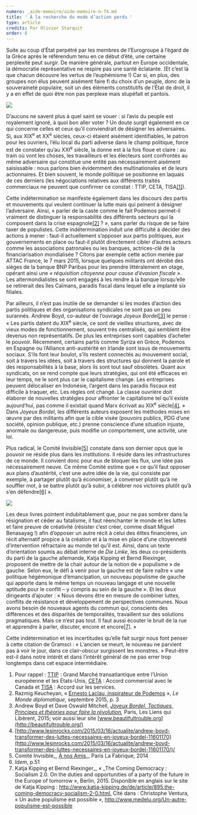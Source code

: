 ```yaml
---
numero: _aide-memoire/aide-memoire-n-74.md
title: ' À la recherche du mode d’action perdu '
type: article
credits: Par Olivier Starquit
order: 8
---
```

Suite au coup d’État perpétré par les membres de l’Eurogroupe à l’égard de la Grèce après le référendum tenu en ce début d’été, une certaine perplexité peut surgir. De manière générale, partout en Europe occidentale, la démocratie représentative ne respire pas une santé éclatante. (Et c’est là que chacun découvre les vertus de l’euphémisme !) Car si, en plus, des groupes non élus peuvent aisément faire fi du choix d’un peuple, donc de la souveraineté populaire, soit un des éléments constitutifs de l’État de droit, il y a en effet de quoi être non pas perplexe mais stupéfait et pantois.

![](/assets/uploads/am74_p.10_starquit.jpg)

D’aucuns ne savent plus à quel saint se vouer : si l’avis du peuple est royalement ignoré, à quoi bon aller voter ? Un doute surgit également en ce qui concerne celles et ceux qu’il conviendrait de désigner les adversaires. Si, aux XIX<sup>e</sup> et XX<sup>e</sup> siècles, ceux-ci étaient aisément identifiables, le patron pour les ouvriers, l’élu local du parti adverse dans le champ politique, force est de constater qu’au XXI<sup>e</sup> siècle, la donne est à la fois floue et claire : au train où vont les choses, les travailleurs et les électeurs sont confrontés au même adversaire qui constitue une entité pas nécessairement aisément saisissable : nous parlons bien évidemment des multinationales et de leurs actionnaires. Et bien souvent, le monde politique se positionne en laquais de ces derniers (les négociations relatives aux différents traités commerciaux ne peuvent que confirmer ce constat : TTIP, CETA, TISA[[1]](#footnote-1)).

Cette indétermination se manifeste également dans les discours des partis et mouvements qui veulent continuer la lutte mais qui peinent à désigner l’adversaire. Ainsi, « parler de la caste comme le fait Podemos permet-il vraiment de distinguer la responsabilité des différents secteurs qui la composent dans la crise espagnole[[2]](#footnote-2) ? », sans parler du risque de se faire taxer de populistes. Cette indétermination induit une difficulté à décider des actions à mener : faut-il actuellement s’opposer aux partis politiques, aux gouvernements en place ou faut-il plutôt directement cibler d’autres acteurs comme les associations patronales ou les banques, actrices-clé de la financiarisation mondialisée ? Citons par exemple cette action menée par ATTAC France, le 7 mars 2015, lorsque quelques militants ont dérobé des sièges de la banque BNP Paribas pour les prendre littéralement en otage, opérant ainsi une _« réquisition citoyenne pour cause d’évasion fiscale »_. Les altermondialistes se sont engagés à les rendre à la banque lorsqu’elle se retirerait des îles Caïmans, paradis fiscal dans lequel elle a implanté six filiales.

Par ailleurs, il n’est pas inutile de se demander si les modes d’action des partis politiques et des organisations syndicales ne sont pas un peu surannés. Andrew Boyd, co-auteur de l’ouvrage _Joyeux Bordel_[[3]](#footnote-3) le pense : « Les partis datent du XIX<sup>e</sup> siècle, ce sont de vieilles structures, avec de vieux modes de fonctionnement, souvent très centralisés, qui semblent être devenus non représentatifs. De plus les entreprises sont capables d’acheter le pouvoir. Récemment, certains partis comme Syriza en Grèce, Podemos en Espagne ou l’Alliance anti-austérité en Irlande sont issus de mouvements sociaux. S’ils font leur boulot, s’ils restent connectés au mouvement social, soit à travers les idées, soit à travers des structures qui donnent la parole et des responsabilités à la base, alors ils sont tout sauf obsolètes. Quant aux syndicats, on se rend compte que leurs stratégies, qui ont été efficaces en leur temps, ne le sont plus car le capitalisme change. Les entreprises peuvent délocaliser en Indonésie, l’argent dans les paradis fiscaux est difficile à traquer, etc. Les règles ont changé. La classe ouvrière doit élaborer de nouvelles stratégies pour affronter le capitalisme tel qu’il existe aujourd’hui, pas comme il existait quand Marx écrivait au XIX<sup>e</sup> siècle[[4]](#footnote-4). » Dans _Joyeux Bordel_, les différents auteurs exposent les méthodes mises en œuvre par des militants afin que la cible visée (pouvoirs publics, PDG d’une société, opinion publique, etc.) prenne conscience d’une situation injuste, anormale ou dangereuse, puis modifie un comportement, une activité, une loi.

Plus radical, le Comité Invisible[[5]](#footnote-5) constate dans son dernier opus que le pouvoir ne réside plus dans les institutions. Il réside dans les infrastructures de ce monde. Il convient donc pour eux de bloquer les flux, une idée pas nécessairement neuve. Ce même Comité estime que « ce qu’il faut opposer aux plans d’austérité, c’est une autre idée de la vie, qui consiste par exemple, à partager plutôt qu’à économiser, à converser plutôt qu’à ne souffler mot, à se battre plutôt qu’à subir, à célébrer nos victoires plutôt qu’à s’en défendre[[6]](#footnote-6) ».

![](/assets/uploads/comite_invisible.jpg)

Les deux livres pointent indubitablement que, pour ne pas sombrer dans la résignation et céder au fatalisme, il faut réenchanter le monde et les luttes et faire preuve de créativité (résister c’est créer, comme disait Miguel Benasayag !) afin d’opposer un autre récit à celui des élites financières, un récit alternatif propice à la création et à la mise en place d’une citoyenneté d’intervention réfractaire au monde tel qu’il est. Ainsi, dans un texte d’orientation soumis au débat interne de _Die Linke_, les deux co-présidents du parti de la gauche allemande, Katja Kipping et Bernd Riexinger, proposent de mettre de la chair autour de la notion de « populisme » de gauche. Selon eux, le défi à venir pour la gauche est de faire naître « une politique hégémonique d’émancipation, un nouveau populisme de gauche qui apporte dans le même temps un nouveau langage et une nouvelle aptitude pour le conflit – y compris au sein de la gauche ». Et les deux dirigeants d’ajouter : « Nous devons être en mesure de combiner luttes, conflits de résistance et développement de perspectives communes. Nous avons besoin de nouveaux agents du commun qui, conscients des différences et des disparités de temporalités, travaillent sur des solutions pragmatiques. Mais ce n’est pas tout. Il faut aussi écouter le bruit de la rue et apprendre à parler, discuter, encore et encore[[7]](#footnote-7). »

Cette indétermination et les incertitudes qu’elle fait surgir nous font penser à cette citation de Gramsci : « L'ancien se meurt, le nouveau ne parvient pas à voir le jour, dans ce clair-obscur surgissent les monstres. » Peut-être est-il dans notre intérêt et dans l’intérêt général de ne pas errer trop longtemps dans cet espace intermédiaire.

1. Pour rappel : [TTIP](https://fr.wikipedia.org/wiki/Partenariat_transatlantique_de_commerce_et_d'investissement) : Grand Marché transatlantique entre l’Union européenne et les États-Unis, [CETA](https://fr.wikipedia.org/wiki/Accord_%C3%A9conomique_et_commercial_global) : Accord commercial avec le Canada et [TISA](https://fr.wikipedia.org/wiki/Accord_sur_le_commerce_des_services) : Accord sur les services.
2. Razmig Keucheyan, « [Ernesto Laclau, inspirateur de Podemos](https://www.monde-diplomatique.fr/2015/09/KEUCHEYAN/53712) », _Le Monde diplomatique_, septembre 2015, p. 3
3. Andrew Boyd et Dave Oswald Mitchell, _[Joyeux Bordel, Tactiques, Principes et théories pour faire la révolution](http://www.editionslesliensquiliberent.fr/livre-Joyeux_Bordel-9791020902603-1-1-0-1.html),_ Paris, Les Liens qui Libèrent, 2015; voir aussi leur site [www.beautifultrouble.org](http://beautifultrouble.org/)
4. [http://www.lesinrocks.com/2015/03/16/actualite/andrew-boyd-transformer-des-luttes-necessaires-en-joyeux-bordel-11601170](http://www.lesinrocks.com/2015/03/16/actualite/andrew-boyd-transformer-des-luttes-necessaires-en-joyeux-bordel-11601170/)/
5. Comité Invisible_, [À nos Amis](http://www.lafabrique.fr/catalogue.php?idArt=876)_, Paris La Fabrique, 2014
6. _Idem_, p.51                           
7. Katja Kipping et Bernd Riexinger_, « _The Coming Democracy : Socialism 2.0. On the duties and opportunities of a party of the future in the Europe of tomorrow », Berlin, 2015. Disponible en anglais sur le site de Katja Kipping : <http://www.katja-kipping.de/de/article/895.the-coming-democracy-socialism-2-0.html.> Cité dans : Christophe Ventura, « Un autre populisme est possible », <http://www.medelu.org/Un-autre-populisme-est-possible>
